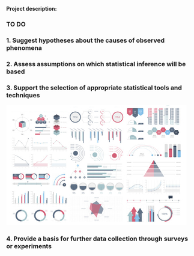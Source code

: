 **Project description:** 

### TO DO

### 1. Suggest hypotheses about the causes of observed phenomena

### 2. Assess assumptions on which statistical inference will be based

### 3. Support the selection of appropriate statistical tools and techniques

<img src="img/dummy_thumbnail.jpg?raw=true"/>

### 4. Provide a basis for further data collection through surveys or experiments

